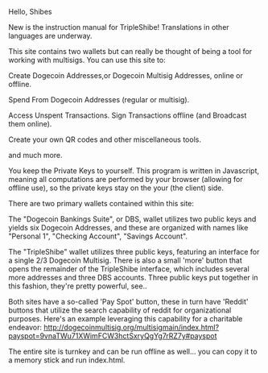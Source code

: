 
Hello, Shibes

New is the instruction manual for TripleShibe! Translations in other languages are underway.

This site contains two wallets but can really be thought of being a tool for working with multisigs. You can use this site to:

  Create Dogecoin Addresses,or Dogecoin Multisig Addresses, online or offline.

  Spend From Dogecoin Addresses (regular or multisig).

  Access Unspent Transactions. Sign Transactions offline (and Broadcast them online).
    
  Create your own QR codes and other miscellaneous tools.

  and much more.

You keep the Private Keys to yourself. This program is written in Javascript, meaning all computations are performed by your browser (allowing for offline use), so the private keys stay on the your (the client) side.

There are two primary wallets contained within this site:

The "Dogecoin Bankings Suite", or DBS, wallet utilizes two public keys and yields six Dogecoin Addresses, and these are organized with names like "Personal 1", "Checking Account", "Savings Account".

The "TripleShibe" wallet utilizes three public keys, featuring an interface for a single 2/3 Dogecoin Multisig. There is also a small 'more' button that opens the remainder of the TripleShibe interface, which includes several more addresses and three DBS accounts. Three public keys put together in this fashion, they're pretty powerful, see..

Both sites have a so-called 'Pay Spot' button, these in turn have 'Reddit' buttons that utilize the search capability of reddit for organizational purposes. Here's an example leveraging this capability for a charitable endeavor: http://dogecoinmultisig.org/multisigmain/index.html?payspot=9vnaTWu71XWimFCW3hctSxryQgYg7rRZ7y#payspot


The entire site is turnkey and can be run offline as well... you can copy it to a memory stick and run index.html.
















